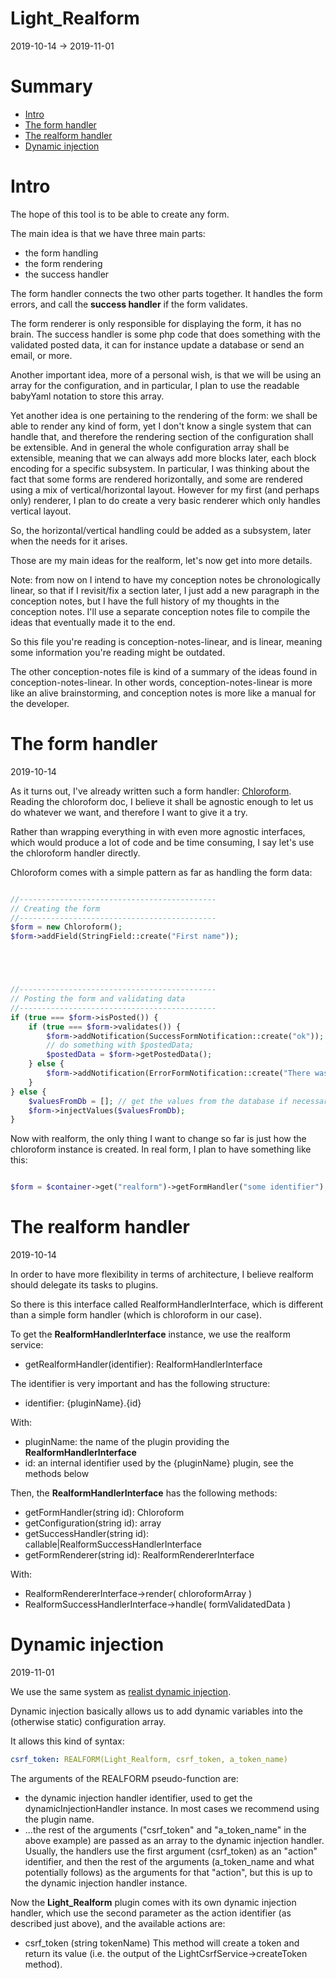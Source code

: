 Light_Realform
===============
2019-10-14 -> 2019-11-01





Summary
=========
* [Intro](#intro)
* [The form handler](#the-form-handler)
* [The realform handler](#the-realform-handler)
* [Dynamic injection](#dynamic-injection)



Intro
========
The hope of this tool is to be able to create any form.



The main idea is that we have three main parts:


- the form handling
- the form rendering
- the success handler


The form handler connects the two other parts together.
It handles the form errors, and call the **success handler** if the form validates.

The form renderer is only responsible for displaying the form, it has no brain.
The success handler is some php code that does something with the validated posted data, it can for instance
update a database or send an email, or more.




Another important idea, more of a personal wish, is that 
we will be using an array for the configuration, and in particular, I plan
to use the readable babyYaml notation to store this array.



Yet another idea is one pertaining to the rendering of the form:
we shall be able to render any kind of form, yet I don't know a single system
that can handle that, and therefore the rendering section of the configuration
shall be extensible. And in general the whole configuration array shall be extensible,
meaning that we can always add more blocks later, each block encoding for a specific subsystem.
In particular, I was thinking about the fact that some forms are rendered horizontally,
and some are rendered using a mix of vertical/horizontal layout. However for my first (and perhaps only)
renderer, I plan to do create a very basic renderer which only handles vertical layout.

So, the horizontal/vertical handling could be added as a subsystem, later when the needs for it arises.





Those are my main ideas for the realform, let's now get into more details.




Note: from now on I intend to have my conception notes be chronologically linear, so that if I revisit/fix
a section later, I just add a new paragraph in the conception notes, but I have the full history of my thoughts
in the conception notes. I'll use a separate conception notes file to compile the ideas that eventually made it to the end.

So this file you're reading is conception-notes-linear, and is linear, meaning some information you're reading might 
be outdated.

The other conception-notes file is kind of a summary of the ideas found in conception-notes-linear.
In other words, conception-notes-linear is more like an alive brainstorming, and conception notes is more like a manual for the developer.  





The form handler
==================
2019-10-14


As it turns out, I've already written such a form handler: [Chloroform](https://github.com/lingtalfi/Chloroform#rendering-the-form).
Reading the chloroform doc, I believe it shall be agnostic enough to let us do whatever we want, and therefore I want to give it a try.

Rather than wrapping everything in with even more agnostic interfaces, which would produce a lot of code and be time consuming,
I say let's use the chloroform handler directly.


Chloroform comes with a simple pattern as far as handling the form data:

```php 

//--------------------------------------------
// Creating the form
//--------------------------------------------
$form = new Chloroform();
$form->addField(StringField::create("First name"));





//--------------------------------------------
// Posting the form and validating data
//--------------------------------------------
if (true === $form->isPosted()) {
    if (true === $form->validates()) {
        $form->addNotification(SuccessFormNotification::create("ok"));
        // do something with $postedData;
        $postedData = $form->getPostedData();
    } else {
        $form->addNotification(ErrorFormNotification::create("There was a problem."));
    }
} else {
    $valuesFromDb = []; // get the values from the database if necessary...
    $form->injectValues($valuesFromDb);
}
```

 
 
Now with realform, the only thing I want to change so far is just how the chloroform instance is created.
In real form, I plan to have something like this:


```php

$form = $container->get("realform")->getFormHandler("some identifier"); // returns a chloroform instance directly (rather than a realFormHandler interface...)

```





The realform handler
==================
2019-10-14


In order to have more flexibility in terms of architecture, I believe realform should delegate its tasks to plugins.

So there is this interface called RealformHandlerInterface, which is different than a simple form handler (which is chloroform in our case).

To get the **RealformHandlerInterface** instance, we use the realform service:


- getRealformHandler(identifier): RealformHandlerInterface


The identifier is very important and has the following structure:

- identifier: {pluginName}.{id}

With: 

- pluginName: the name of the plugin providing the **RealformHandlerInterface**
- id: an internal identifier used by the {pluginName} plugin, see the methods below



Then, the **RealformHandlerInterface** has the following methods:

- getFormHandler(string id): Chloroform
- getConfiguration(string id): array
- getSuccessHandler(string id): callable|RealformSuccessHandlerInterface
- getFormRenderer(string id): RealformRendererInterface



With:

- RealformRendererInterface->render( chloroformArray ) 
- RealformSuccessHandlerInterface->handle( formValidatedData ) 





Dynamic injection
=============
2019-11-01

We use the same system as [realist dynamic injection](https://github.com/lingtalfi/Light_Realist/blob/master/doc/pages/older/duelist.md#dynamic-injection).

Dynamic injection basically allows us to add dynamic variables into the (otherwise static) configuration array.

It allows this kind of syntax:

```yaml
csrf_token: REALFORM(Light_Realform, csrf_token, a_token_name)
```

The arguments of the REALFORM pseudo-function are:

- the dynamic injection handler identifier, used to get the dynamicInjectionHandler instance.
        In most cases we recommend using the plugin name.  
- ...the rest of the arguments ("csrf_token" and "a_token_name" in the above example) are passed as an array to the dynamic injection handler.
        Usually, the handlers use the first argument (csrf_token) as an "action" identifier, and then the rest of the arguments (a_token_name and what potentially follows)
        as the arguments for that "action", but this is up to the dynamic injection handler instance.


Now the **Light_Realform** plugin comes with its own dynamic injection handler, which use the second parameter as the action identifier (as described just above),
and the available actions are:

- csrf_token (string tokenName)
        This method will create a token and return its value (i.e. the output of the LightCsrfService->createToken method).














